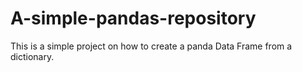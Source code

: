 # A-simple-pandas-repository
This is a simple project on how to create a panda Data Frame from a dictionary.
